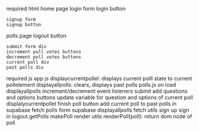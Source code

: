 required html
  home page
    login form
    login button

    signup form
    signup button
  polls page
    logout button

    submit form div
    increment poll votes buttons
    decrement poll votes buttons
    current poll div
    past polls div
required js
  app js
    displaycurrentpollel: displays current polll state to current pollelement
    displayallpolls: clears, displays past polls
  polls.js
    on load
      displayallpolls
    increment/decrement event listeners
    submit add questions and options buttons
      update variable for question and options of current poll
      displalycurrentpollel
    finish poll button
      add current poll to past polls in supabase
      fetch polls form supabase
      displayallpolls
  fetch utils
    sign up
    sign in
    logout
    getPolls
    makePoll
  render utils
    renderPoll(poll): return dom node of poll

